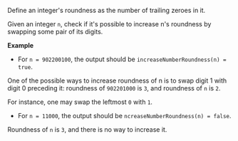 Define an integer's roundness as the number of trailing zeroes in it.

Given an integer `n`, check if it's possible to increase n's roundness by swapping some pair of its digits.

**Example**

* For `n = 902200100`, the output should be
`increaseNumberRoundness(n) = true`.

One of the possible ways to increase roundness of n is to swap digit 1 with digit 0 preceding it: roundness of `902201000` is `3`, and roundness of `n` is `2`.

For instance, one may swap the leftmost `0` with `1`.

* For `n = 11000`, the output should be
`ncreaseNumberRoundness(n) = false`.

Roundness of `n` is `3`, and there is no way to increase it.
